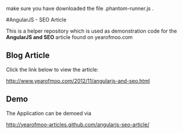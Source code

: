 

make sure you have downloaded the file .phantom-runner.js . 





#AngularJS - SEO Article

This is a helper repository which is used as demonstration code for the **AngularJS and SEO** article found on yearofmoo.com

## Blog Article
Click the link below to view the article:

http://www.yearofmoo.com/2012/11/angularjs-and-seo.html


## Demo
The Application can be demoed via

http://yearofmoo-articles.github.com/angularjs-seo-article/
